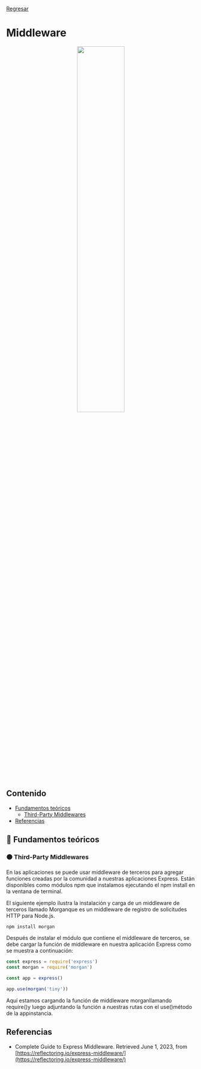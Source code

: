 [Regresar](/CodingBootcampsESPOL-FullStackDeveloper/)

# Middleware
<p align="center">
<img src="https://opengraph.githubassets.com/4f39c1ad8d8ae83d857709a478dc2dd3635688eac13cde10c501784ba871138e/expressjs/morgan" width="50%"/>
</p>

## Contenido

- [Fundamentos teóricos](#fundamentos_teoricos)
  - [Third-Party Middlewares](#middleware)
- [Referencias](#referencias)

<a name="fundamentos_teoricos"> </a>

## 📑 Fundamentos teóricos

<a name="middleware"> </a>

### 🟠 Third-Party Middlewares

En las aplicaciones se puede usar middleware de terceros para agregar funciones creadas por la comunidad a nuestras aplicaciones Express. Están disponibles como módulos npm que instalamos ejecutando el npm install en la ventana de terminal.

El siguiente ejemplo ilustra la instalación y carga de un middleware de terceros llamado Morganque es un middleware de registro de solicitudes HTTP para Node.js.

```
npm install morgan
```
Después de instalar el módulo que contiene el middleware de terceros, se debe cargar la función de middleware en nuestra aplicación Express como se muestra a continuación:

```js
const express = require('express')
const morgan = require('morgan')

const app = express()

app.use(morgan('tiny'))
```

Aquí estamos cargando la función de middleware morganllamando require()y luego adjuntando la función a nuestras rutas con el use()método de la appinstancia.

<a name="referencias"></a>

## Referencias

* Complete Guide to Express Middleware. Retrieved June 1, 2023, from [https://reflectoring.io/express-middleware/](https://reflectoring.io/express-middleware/)